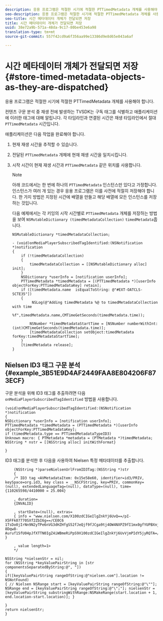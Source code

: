 ```yaml
---
description: 응용 프로그램은 적절한 시기에 적절한 PTTimedMetadata 개체를 사용해야 합니다.
seo-description: 응용 프로그램은 적절한 시기에 적절한 PTTimedMetadata 개체를 사용해야 합니다.
seo-title: 시간 메타데이터 개체가 전달되면 저장
title: 시간 메타데이터 개체가 전달되면 저장
uuid: 38e72a9b-571a-48da-9c17-80be453e6a98
translation-type: tm+mt
source-git-commit: 557f42cd9a6f356aa99e13386d9e8d65e043a6af

---
```



# 시간 메타데이터 개체가 전달되면 저장 {#store-timed-metadata-objects-as-they-are-dispatched}

응용 프로그램은 적절한 시기에 적절한 PTTimedMetadata 개체를 사용해야 합니다.

컨텐츠 구문 분석 중 재생 전에 발생하는 TVSDK는 구독 태그를 식별하고 애플리케이션에 이러한 태그에 대해 알립니다. 각 타임라인과 연결된 시간은 재생 타임라인에서 절대 `PTTimedMetadata` 시간입니다.

애플리케이션은 다음 작업을 완료해야 합니다.

1. 현재 재생 시간을 추적할 수 있습니다.
1. 전달된 `PTTimedMetadata` 개체에 현재 재생 시간을 일치시킵니다.

1. 시작 시간이 현재 재생 시간과 `PTTimedMetadata` 같은 위치를 사용합니다.

   >[!NOTE]
   >
   >아래 코드에서는 한 번에 하나의 `PTTimedMetadata` 인스턴스만 있다고 가정합니다. 인스턴스가 여러 개 있는 경우 응용 프로그램은 이를 사전에 적절히 저장해야 합니다. 한 가지 방법은 지정된 시간에 배열을 만들고 해당 배열에 모든 인스턴스를 저장하는 것입니다.

   다음 예제에서는 각 키잉의 시작 시간별로 `PTTimedMetadata` 개체를 저장하는 방법을 보여 `NSMutableDictionary (timedMetadataCollection)` `timedMetadata`줍니다.

   ```
   NSMutableDictionary *timedMetadataCollection; 
   
   - (void)onMediaPlayerSubscribedTagIdentified:(NSNotification *)notification 
   { 
       if (!timedMetadataCollection) 
       { 
           timedMetadataCollection = [[NSMutableDictionary alloc] init]; 
       } 
       NSDictionary *userInfo = [notification userInfo]; 
       PTTimedMetadata *timedMetadata = [(PTTimedMetadata *)[userInfo objectForKey:PTTimedMetadataKey] retain]; 
       if ([timedMetadata.name  isEqualToString: @"#EXT-OATCLS-SCTE35"]) 
       { 
            NSLog(@"Adding timedMetadata %@ to timedMetadataCollection with time                      
                    %f",timedMetadata.name,CMTimeGetSeconds(timedMetadata.time)); 
   
           NSNumber *timedMetadataStartTime = [NSNumber numberWithInt:(int)CMTimeGetSeconds(timedMetadata.time)]; 
           [timedMetadataCollection setObject:timedMetadata forKey:timedMetadataStartTime]; 
       } 
       [timedMetadata release]; 
   }
   ```

## Nielsen ID3 태그 구문 분석 {#example_3B51E9D4AF2449FAA8E804206F873ECF}

구문 분석을 위해 ID3 태그를 추출하려면 다음 `onMediaPlayerSubscribedTagIdentified` 방법을 사용합니다.

```
(void)onMediaPlayerSubscribedTagIdentified:(NSNotification *)notification 
{ 
NSDictionary *userInfo = [notification userInfo]; 
PTTimedMetadata *timedMetadata = (PTTimedMetadata *)[userInfo objectForKey:PTTimedMetadataKey]; 
if (timedMetadata.type == PTTimedMetadataTypeID3) 
Unknown macro: { PTMetadata *metadata = (PTMetadata *)timedMetadata; NSString * nstr = [[NSString alloc] initWithFormat} 
 
}
```

ID3 태그를 분석한 후 다음을 사용하여 Nielsen 특정 메타데이터를 추출합니다.

```
    (NSString *)parseNielsenUrlFromID3Tag:(NSString *)str 
    { 
    /* ID3 tag <AVMetadataItem: 0x15e58e60, identifier=id3/PRIV, keySpace=org.id3, key class = __NSCFString, key=PRIV, commonKey=(null), extendedLanguageTag=(null), dataType=(null), time= {110265598/4410000 = 25.004} 
 
    , duration= 
    {INVALID} 
 
    , startDate=(null), extras= 
    { info = "www.nielsen.com/X100zdCIGeIlgZnkYj6UvQ==/pI-X5FFk07770SXf2ZbI6g==/CE0C6​1TsDo0jIrNn9N2yTPe6nVG3dHZHfgS52fJeQjf9fJCga9tj4OW4NXPZ9fI1mx0gfYUPBXnjqolHemZPtn_FCoNg​8Dqw8-Auruf15fU04pJfXTTN0IgZ4iWBmeRiPpS9X100zdCIGeIlgZnkYj6UvVjmPIdY5jyRQTA=/00000/21778/00"; } 
 
    , value length=1> 
    */ 
 
NSString *nielsenStr = nil; 
for (NSString *keyValuePairString in [str componentsSeparatedByString:@", "]) 
{ 
if([keyValuePairString rangeOfString:@"nielsen.com"].location != NSNotFound) 
{ // Nielsen NSRange start = [keyValuePairString rangeOfString:@"\""]; NSRange end = [keyValuePairString rangeOfString:@"\";"]; nielsenStr = [keyValuePairString substringWithRange:NSMakeRange(start.location + 1, end.location-start.location)]; } 
 
} 
return nielsenStr; 
}
```
